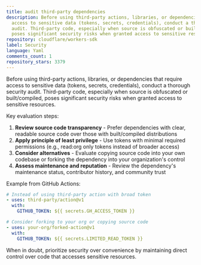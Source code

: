 ```yaml
---
title: audit third-party dependencies
description: Before using third-party actions, libraries, or dependencies that require
  access to sensitive data (tokens, secrets, credentials), conduct a thorough security
  audit. Third-party code, especially when source is obfuscated or built/compiled,
  poses significant security risks when granted access to sensitive resources.
repository: cloudflare/workers-sdk
label: Security
language: Yaml
comments_count: 1
repository_stars: 3379
---
```


Before using third-party actions, libraries, or dependencies that require access to sensitive data (tokens, secrets, credentials), conduct a thorough security audit. Third-party code, especially when source is obfuscated or built/compiled, poses significant security risks when granted access to sensitive resources.

Key evaluation steps:
1. **Review source code transparency** - Prefer dependencies with clear, readable source code over those with built/compiled distributions
2. **Apply principle of least privilege** - Use tokens with minimal required permissions (e.g., read:org only tokens instead of broader access)
3. **Consider alternatives** - Evaluate copying source code into your own codebase or forking the dependency into your organization's control
4. **Assess maintenance and reputation** - Review the dependency's maintenance status, contributor history, and community trust

Example from GitHub Actions:
```yaml
# Instead of using third-party action with broad token
- uses: third-party/action@v1
  with:
    GITHUB_TOKEN: ${{ secrets.GH_ACCESS_TOKEN }}

# Consider forking to your org or copying source code
- uses: your-org/forked-action@v1
  with:
    GITHUB_TOKEN: ${{ secrets.LIMITED_READ_TOKEN }}
```

When in doubt, prioritize security over convenience by maintaining direct control over code that accesses sensitive resources.